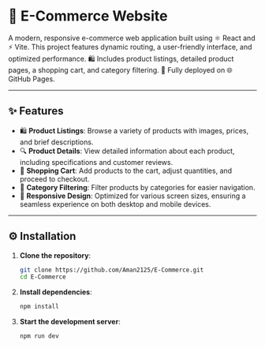 # 🛒 E-Commerce Website

A modern, responsive e-commerce web application built using ⚛️ React and ⚡ Vite. This project features dynamic routing, a user-friendly interface, and optimized performance. 🛍️ Includes product listings, detailed product pages, a shopping cart, and category filtering. 🚀 Fully deployed on 🌐 GitHub Pages.

---

## ✨ Features

- 🛍️ **Product Listings**: Browse a variety of products with images, prices, and brief descriptions.
- 🔍 **Product Details**: View detailed information about each product, including specifications and customer reviews.
- 🛒 **Shopping Cart**: Add products to the cart, adjust quantities, and proceed to checkout.
- 📂 **Category Filtering**: Filter products by categories for easier navigation.
- 📱 **Responsive Design**: Optimized for various screen sizes, ensuring a seamless experience on both desktop and mobile devices.

---

## ⚙️ Installation

1. **Clone the repository**:

   ```bash
   git clone https://github.com/Aman2125/E-Commerce.git
   cd E-Commerce

2. **Install dependencies**:

   ```bash
   npm install

2. **Start the development server**:

   ```bash
   npm run dev